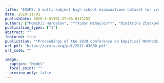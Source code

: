 ```yaml
---
title: "EXAMS: A multi-subject high school examinations dataset for cross-lingual and multilingual question answering"
date: 2020-11-01
publishDate: 2020-1-01T01:27:06.041225Z
authors: ["Momchil Hardalov", "**Todor Mihaylov**", "Dimitrina Zlatkova", "Yoan Dinkov", "Ivan Koychev", "Preslav Nakov"]
publication_types: ["1"]
abstract: ""
featured: true
publication: "*Proceedings of the 2020 Conference on Empirical Methods in Natural Language Processing (EMNLP)*"
url_pdf: "https://arxiv.org/pdf/2011.03080.pdf"
url_code: "" 

image:
  caption: "Model"
  focal_point: ""
  preview_only: false
---
```



